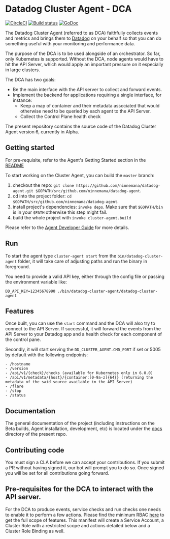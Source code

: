 # Datadog Cluster Agent - DCA

[![CircleCI](https://circleci.com/gh/DataDog/datadog-agent/tree/master.svg?style=svg&circle-token=dbcee3f02b9c3fe5f142bfc5ecb735fdec34b643)](https://circleci.com/gh/DataDog/datadog-agent/tree/master)
[![Build status](https://ci.appveyor.com/api/projects/status/kcwhmlsc0oq3m49p/branch/master?svg=true)](https://ci.appveyor.com/project/Datadog/datadog-agent/branch/master)
[![GoDoc](https://godoc.org/github.com/ninnemana/datadog-agent?status.svg)](https://godoc.org/github.com/ninnemana/datadog-agent)

The Datadog Cluster Agent (referred to as DCA) faithfully collects events and metrics and brings them to
[Datadog](https://app.datadoghq.com) on your behalf so that you can do something
useful with your monitoring and performance data.

The purpose of the DCA is to be used alongside of an orchestrator. So far, only Kubernetes is supported.
Without the DCA, node agents would have to hit the API Server, which would apply an important pressure on it especially in large clusters.

The DCA has two goals:
 * Be the main interface with the API server to collect and forward events.
 * Implement the backend for applications requiring a single interface, for instance:
    -  Keep a map of container and their metadata associated that would otherwise need to be queried by each agent to the API Server.
    -  Collect the Control Plane health check


The present repository contains the source code of the Datadog Cluster Agent version 6,
currently in Alpha.

## Getting started

For pre-requisite, refer to the Agent's Getting Started section in the [README](https://github.com/ninnemana/datadog-agent/blob/master/README.md)

To start working on the Cluster Agent, you can build the `master` branch:

1. checkout the repo: `git clone https://github.com/ninnemana/datadog-agent.git $GOPATH/src/github.com/ninnemana/datadog-agent`.
2. cd into the project folder: `cd $GOPATH/src/github.com/ninnemana/datadog-agent`.
3. install project's dependencies: `invoke deps`.
   Make sure that `$GOPATH/bin` is in your `$PATH` otherwise this step might fail.
4. build the whole project with `invoke cluster-agent.build`

Please refer to the [Agent Developer Guide](docs/dev/README.md) for more details.

## Run

To start the agent type `cluster-agent start` from the `bin/datadog-cluster-agent` folder, it will take
care of adjusting paths and run the binary in foreground.

You need to provide a valid API key, either through the config file or passing
the environment variable like:
```
DD_API_KEY=12345678990 ./bin/datadog-cluster-agent/datadog-cluster-agent
```

## Features

Once built, you can use the `start` command and the DCA will also try to connect to the API Server.
If successful, it will forward the events from the API Server to your Datadog app and a health check for each component of the control pane.

Secondly, it will start serving the `DD_CLUSTER_AGENT.CMD_PORT` if set or 5005 by default with the following endpoints:

```
- /hostname
- /version
- /api/v1/{check}/checks (available for Kubernetes only in 6.0.0)
- /api/v1/metadata/{host}/{container:[0-9a-z]{64}} (returning the metadata of the said source available in the API Server)
- /flare
- /stop
- /status
```

## Documentation

The general documentation of the project (including instructions on the Beta builds,
Agent installation, development, etc) is located under the [docs](https://github.com/ninnemana/datadog-agent/tree/master/docs) directory
of the present repo.

## Contributing code

You must sign a CLA before we can accept your contributions. If you submit a PR
without having signed it, our bot will prompt you to do so. Once signed you will
be set for all contributions going forward.

## Pre-requisites for the DCA to interact with the API server.

For the DCA to produce events, service checks and run checks one needs to enable it to perform a few actions.
Please find the minimum RBAC [here](https://hub.docker.com/r/datadog/cluster-agent/) to get the full scope of features.
This manifest will create a Service Account, a Cluster Role with a restricted scope and actions detailed below and a Cluster Role Binding as well.
